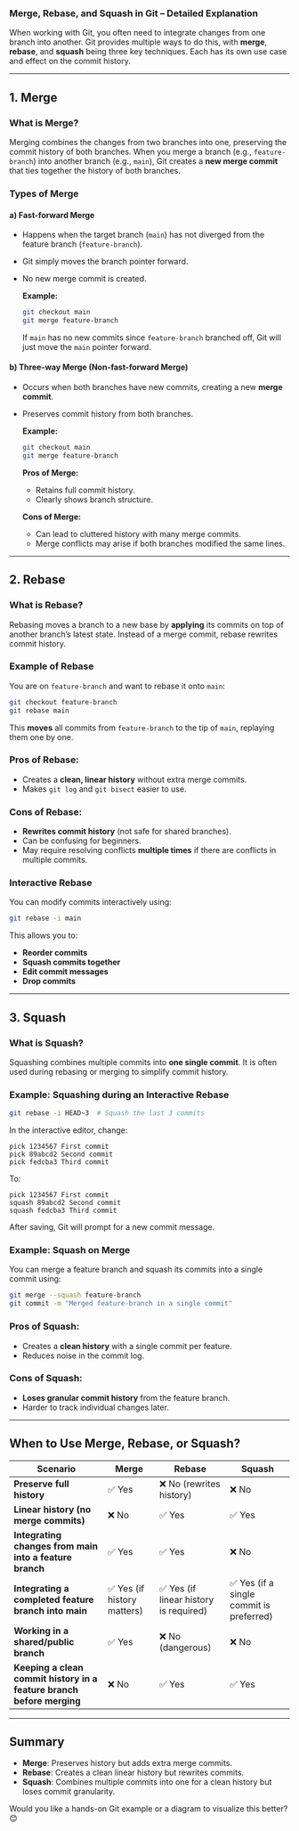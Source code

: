 ### **Merge, Rebase, and Squash in Git – Detailed Explanation**

When working with Git, you often need to integrate changes from one branch into another. Git provides multiple ways to do this, with **merge**, **rebase**, and **squash** being three key techniques. Each has its own use case and effect on the commit history.

---

## **1. Merge**
### **What is Merge?**
Merging combines the changes from two branches into one, preserving the commit history of both branches. When you merge a branch (e.g., `feature-branch`) into another branch (e.g., `main`), Git creates a **new merge commit** that ties together the history of both branches.

### **Types of Merge**
#### **a) Fast-forward Merge**
- Happens when the target branch (`main`) has not diverged from the feature branch (`feature-branch`).
- Git simply moves the branch pointer forward.
- No new merge commit is created.

  **Example:**
  ```bash
  git checkout main
  git merge feature-branch
  ```

  If `main` has no new commits since `feature-branch` branched off, Git will just move the `main` pointer forward.

#### **b) Three-way Merge (Non-fast-forward Merge)**
- Occurs when both branches have new commits, creating a new **merge commit**.
- Preserves commit history from both branches.

  **Example:**
  ```bash
  git checkout main
  git merge feature-branch
  ```

  **Pros of Merge:**
    - Retains full commit history.
    - Clearly shows branch structure.

  **Cons of Merge:**
    - Can lead to cluttered history with many merge commits.
    - Merge conflicts may arise if both branches modified the same lines.

---

## **2. Rebase**
### **What is Rebase?**
Rebasing moves a branch to a new base by **applying** its commits on top of another branch’s latest state. Instead of a merge commit, rebase rewrites commit history.

### **Example of Rebase**
You are on `feature-branch` and want to rebase it onto `main`:

```bash
git checkout feature-branch
git rebase main
```

This **moves** all commits from `feature-branch` to the tip of `main`, replaying them one by one.

### **Pros of Rebase:**
- Creates a **clean, linear history** without extra merge commits.
- Makes `git log` and `git bisect` easier to use.

### **Cons of Rebase:**
- **Rewrites commit history** (not safe for shared branches).
- Can be confusing for beginners.
- May require resolving conflicts **multiple times** if there are conflicts in multiple commits.

### **Interactive Rebase**
You can modify commits interactively using:

```bash
git rebase -i main
```

This allows you to:
- **Reorder commits**
- **Squash commits together**
- **Edit commit messages**
- **Drop commits**

---

## **3. Squash**
### **What is Squash?**
Squashing combines multiple commits into **one single commit**. It is often used during rebasing or merging to simplify commit history.

### **Example: Squashing during an Interactive Rebase**
```bash
git rebase -i HEAD~3  # Squash the last 3 commits
```
In the interactive editor, change:
```
pick 1234567 First commit
pick 89abcd2 Second commit
pick fedcba3 Third commit
```
To:
```
pick 1234567 First commit
squash 89abcd2 Second commit
squash fedcba3 Third commit
```
After saving, Git will prompt for a new commit message.

### **Example: Squash on Merge**
You can merge a feature branch and squash its commits into a single commit using:
```bash
git merge --squash feature-branch
git commit -m "Merged feature-branch in a single commit"
```

### **Pros of Squash:**
- Creates a **clean history** with a single commit per feature.
- Reduces noise in the commit log.

### **Cons of Squash:**
- **Loses granular commit history** from the feature branch.
- Harder to track individual changes later.

---

## **When to Use Merge, Rebase, or Squash?**
| **Scenario** | **Merge** | **Rebase** | **Squash** |
|-------------|----------|-----------|----------|
| **Preserve full history** | ✅ Yes | ❌ No (rewrites history) | ❌ No |
| **Linear history (no merge commits)** | ❌ No | ✅ Yes | ✅ Yes |
| **Integrating changes from main into a feature branch** | ✅ Yes | ✅ Yes | ❌ No |
| **Integrating a completed feature branch into main** | ✅ Yes (if history matters) | ✅ Yes (if linear history is required) | ✅ Yes (if a single commit is preferred) |
| **Working in a shared/public branch** | ✅ Yes | ❌ No (dangerous) | ❌ No |
| **Keeping a clean commit history in a feature branch before merging** | ❌ No | ✅ Yes | ✅ Yes |

---

## **Summary**
- **Merge**: Preserves history but adds extra merge commits.
- **Rebase**: Creates a clean linear history but rewrites commits.
- **Squash**: Combines multiple commits into one for a clean history but loses commit granularity.

Would you like a hands-on Git example or a diagram to visualize this better? 😊